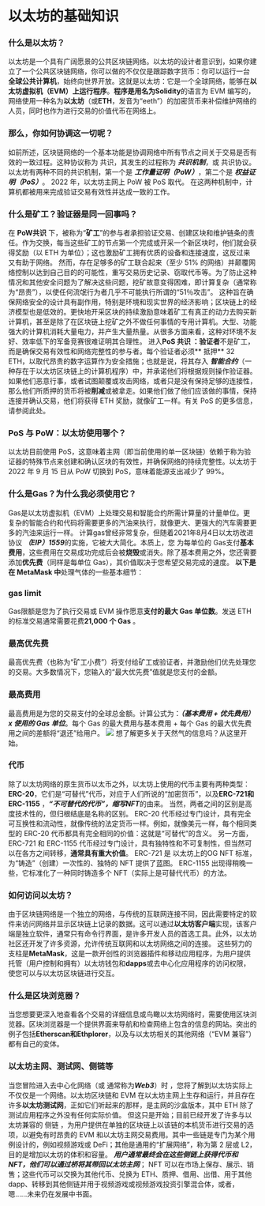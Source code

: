 # 以太坊的基础知识
### 什么是以太坊？
以太坊是一个具有广阔愿景的公共区块链网络。以太坊的设计者意识到，如果你建立了一个公共区块链网络，你可以做的不仅仅是跟踪数字货币：你可以运行一台 **全球公共计算机**，始终向世界开放。这就是以太坊：它是一个全球网络，能够在**以太坊虚拟机（EVM）上运行程序**。**程序是用名为Solidity**的语言为 EVM 编写的，网络使用一种名为**以太坊**（或**ETH**，发音为“eeth”）的加密货币来补偿维护网络的人员，同时也作为进行交易的价值代币在网络上。
### 那么，你如何协调这一切呢？
如前所述，区块链网络的一个基本功能是协调网络中所有节点之间关于交易是否有效的一致过程。这种协议称为 共识，其发生的过程称为 ***共识机制***，或 共识协议。以太坊有两种不同的共识机制，第一个是 ***工作量证明（PoW）***，第二个是 ***权益证明（PoS）***。 2022 年，以太坊主网上 PoW 被 PoS 取代。
在这两种机制中，计算机都被用来完成验证交易有效性并达成一致的工作。
### 什么是矿工？验证器是同一回事吗？
在 **PoW共识** 下，被称为“**矿工**”的参与者承担验证交易、创建区块和维护链条的责任。作为交换，每当这些矿工的节点第一个完成或开采一个新区块时，他们就会获得奖励（以 ETH 为单位）；这也激励矿工拥有优质的设备和连接速度，这反过来又有助于网络。
然而，存在足够多的矿工联合起来（至少 51% 的网络）并颠覆网络控制以达到自己目的的可能性，重写交易历史记录、窃取代币等。为了防止这种情况和其他安全问题为了解决这些问题，挖矿故意变得困难，即计算复杂（通常称为“昂贵”），以使任何流氓行为者几乎不可能执行所谓的“51％攻击”。
这种旨在确保网络安全的设计具有副作用，特别是环境和现实世界的经济影响；区块链上的经济模型也是低效的。更快地开采区块的持续激励意味着矿工有真正的动力去购买新计算机，甚至是除了在区块链上挖矿之外不做任何事情的专用计算机。大型、功能强大的计算机消耗大量电力，并产生大量热量。从很多方面来看，这种对环境不友好、效率低下的军备竞赛很难证明其合理性。
进入**PoS 共识 ：验证者**不是矿工， 而是确保交易有效性和网络完整性的参与者。每个验证者必须** 抵押** 32 ETH，以取代昂贵的数字运算作为安全措施；也就是说，将其存入 ***智能合约***（一种存在于以太坊区块链上的计算机程序）中，并承诺他们将根据规则操作验证器。如果他们恶意行事，或者试图颠覆或攻击网络，或者只是没有保持足够的连接性，那么他们所质押的货币将被**削减**或被拿走。如果他们做了他们应该做的事情，保持连接并确认交易，他们将获得 ETH 奖励，就像矿工一样。有关 PoS 的更多信息，请参阅此处。 
### PoS 与 PoW：以太坊使用哪个？ 
以太坊目前使用 PoS，这意味着主网（即当前使用的单一区块链）依赖于称为验证器的特殊节点来创建和确认区块的有效性，并确保网络的持续完整性。以太坊于 2022 年 9 月 15 日从 PoW 切换到 PoS，意味着能源支出减少了 99%。
### 什么是Gas？为什么我必须使用它？
Gas是以太坊虚拟机（EVM）上处理交易和智能合约所需计算量的计量单位。更复杂的智能合约和代码将需要更多的汽油来执行，就像更大、更强大的汽车需要更多的汽油来运行一样。
计算gas曾经非常复杂，但随着2021年8月4日以太坊改进协议 ***（EIP）1559***的实施，它被大大简化。本质上，您 为每单位的 Gas支付**基本费用**，这些费用在交易成功完成后会被**烧毁**或消失。除了基本费用之外，您还需要添加**优先费**（同样是每单位 Gas），其价值取决于您希望交易完成的速度。
**以下是在 MetaMask 中**处理气体的一些基本细节：
### gas limit
Gas限额是您为了执行交易或 EVM 操作愿意**支付的最大 Gas 单位数**。发送 ETH 的标准交易通常需要花费**21,000 个 Gas** 。
### 最高优先费
最高优先费（也称为“矿工小费”）将支付给矿工或验证者，并激励他们优先处理您的交易。大多数情况下，您输入的“最大优先费”值就是您支付的金额。
### 最高费用
最高费用是为您的交易支付的全球总金额。计算公式为：***（基本费用 + 优先费用）x 使用的 Gas 单位***。每个 Gas 的最大费用与基本费用 + 每个 Gas 的最大优先费用之间的差额将“退还”给用户。
![](https://github.com/RCCCamp/openWeb3/blob/main/pic/5/1.PNG)
想了解更多关于天然气的信息吗？从这里开始。
### 代币
除了以太坊网络的原生货币以太币之外，以太坊上使用的代币主要有两种类型：**ERC-20**，它们是“可替代”代币，对应于人们所说的“加密货币”，以及**ERC-721和ERC-1155** ，***“不可替代的代币”，缩写NFT***的由来。 
当然，两者之间的区别是高度技术性的，但归根结底是名称的区别。 ERC-20 代币经过专门设计，具有完全可互换性和流动性，就像传统的法定货币一样。例如，就像美元一样，每个相同类型的 ERC-20 代币都具有完全相同的价值：这就是“可替代”的含义。
另一方面，ERC-721 和 ERC-1155 代币经过专门设计，具有独特性和不可复制性，但当然可以在各方之间转移，**通常具有重大价值**。 ERC-721 是 以太坊上的OG  NFT 标准，为“铸造”（创建）一次性的、独特的 NFT 提供了蓝图。 ERC-1155 出现得稍晚一些，它标准化了一种同时铸造多个 NFT（实际上是可替代代币）的方法。
### 如何访问以太坊？
由于区块链网络是一个独立的网络，与传统的互联网连接不同，因此需要特定的软件来访问网络并显示区块链上记录的数据。这可以通过**以太坊客户端**实现，该客户端是独立软件，通常只有命令行界面，是许多开发人员的首选工具。此外，以太坊社区还开发了许多资源，允许传统互联网和以太坊网络之间的连接。
这些努力的支柱是**MetaMask**，这是一款开创性的浏览器插件和移动应用程序，为用户提供托管（用户控制和拥有）以太坊钱包和**dapps**或去中心化应用程序的访问权限，使您可以与以太坊区块链进行交互。
### 什么是区块浏览器？
当您想要更深入地查看各个交易的详细信息或鸟瞰以太坊网络时，需要使用区块浏览器。区块浏览器是一个提供界面来导航和检查网络上包含的信息的网站。突出的例子包括**Etherscan和Ethplorer**，以及与以太坊相关的其他网络（“EVM 兼容”）都有自己的变体。
### 以太坊主网、测试网、侧链等
当您冒险进入去中心化网络（或 通常称为***Web3***）时 ，您将了解到以太坊实际上不仅仅是一个网络。以太坊区块链和 EVM 在以太坊主网上生存和运行，并且存在许多**以太坊测试网**，正如它们听起来的那样，是主网的沙盒版本，其中 ETH 除了测试应用程序之外没有任何实际价值。 
但这只是开始；目前已经开发了许多与以太坊兼容的 侧链 ，为用户提供在单独的区块链上以该链的本机货币进行交易的选项，以避免有时昂贵的 EVM 和以太坊主网交易费用。其中一些链是专门为某个用例设计的，例如视频游戏或 DeFi；其他是通用的“扩展网络”，称为第 2 层或 L2，目的是增加以太坊的体积和容量。
***用户通常最终会在这些侧链上获得代币和 NFT，他们可以通过桥将其带回以太坊主网***； NFT 可以在市场上保存、展示、销售；这些代币可以交换为其他代币、兑换为 ETH、质押、借用、出借、用于其他 dapp、转移到其他侧链并用于视频游戏或视频游戏投资引擎混合体，或者，嗯……未来仍在发展中书面。
